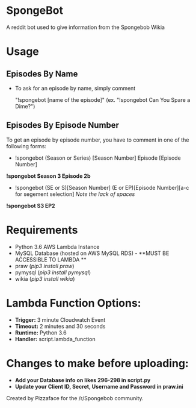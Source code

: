 # SpongeBot
A reddit bot used to give information from the Spongebob Wikia

# Usage
## Episodes By Name
- To ask for an episode by name, simply comment 
  
  "!spongebot [name of the episode]"
  (ex. "!spongebot Can You Spare a Dime?")
  
## Episodes By Episode Number
To get an episode by episode number, you have to comment in one of the following forms:
- !spongebot (Season or Series) [Season Number] Episode [Episode Number]

**!spongebot Season 3 Episode 2b**

- !spongebot (SE or S)[Season Number] (E or EP)[Episode Number][a-c for segement selection] *Note the lack of spaces*

**!spongebot S3 EP2**


# Requirements
- Python 3.6 AWS Lambda Instance
- MySQL Database (hosted on AWS MySQL RDS) - **MUST BE ACCESSIBLE TO LAMBDA **
- praw (*pip3 install praw*)
- pymysql (*pip3 install pymysql*)
- wikia (*pip3 install wikia*)

# Lambda Function Options:
- **Trigger:** 3 minute Cloudwatch Event
- **Timeout:** 2 minutes and 30 seconds
- **Runtime:** Python 3.6
- **Handler:** script.lambda_function

# Changes to make before uploading:
- **Add your Database info on likes 296-298 in script.py**
- **Update your Client ID, Secret, Username and Password in praw.ini**

Created by Pizzaface for the /r/Spongebob community.
